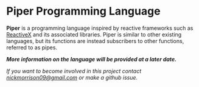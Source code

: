 # Piper Programming Language
**Piper** is a programming language inspired by reactive frameworks such as [ReactiveX](http://reactivex.io/) and its associated libraries. Piper is similar to other existing languages, but its functions are instead subscribers to other functions, referred to as pipes. 

***More information on the language will be provided at a later date.***

*If you want to become involved in this project contact [nickmorrison09@gmail.com](mailto:nickmorrison09@gmail.com) or make a github issue.*